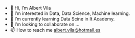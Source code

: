 - 👋 Hi, I’m Albert Vila
- 👀 I’m interested in Data, Data Science, Machine learning.
- 🌱 I’m currently learning Data Scine in It Academy.
- 💞️ I’m looking to collaborate on ...
- 📫 How to reach me albert.vila@hotmail.es

<!---
albertvila78/albertvila78 is a ✨ special ✨ repository because its `README.md` (this file) appears on your GitHub profile.
You can click the Preview link to take a look at your changes.
--->
